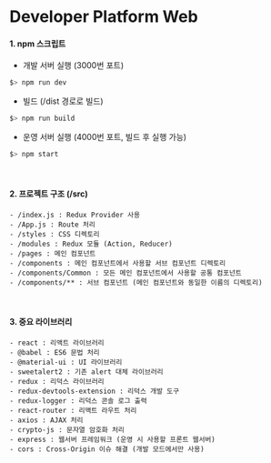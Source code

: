 # Developer Platform Web
#### 1. npm 스크립트
- 개발 서버 실행 (3000번 포트)
```bash
$> npm run dev
```
- 빌드 (/dist 경로로 빌드)
```bash
$> npm run build
```
- 운영 서버 실행 (4000번 포트, 빌드 후 실행 가능)
```bash
$> npm start
```

<br/>

#### 2. 프로젝트 구조 (/src)
```
- /index.js : Redux Provider 사용
- /App.js : Route 처리
- /styles : CSS 디렉토리
- /modules : Redux 모듈 (Action, Reducer)
- /pages : 메인 컴포넌트
- /components : 메인 컴포넌트에서 사용할 서브 컴포넌트 디렉토리
- /components/Common : 모든 메인 컴포넌트에서 사용할 공통 컴포넌트
- /components/** : 서브 컴포넌트 (메인 컴포넌트와 동일한 이름의 디렉토리)
```

<br/>

#### 3. 중요 라이브러리
```
- react : 리액트 라이브러리
- @babel : ES6 문법 처리
- @material-ui : UI 라이브러리
- sweetalert2 : 기존 alert 대체 라이브러리
- redux : 리덕스 라이브러리
- redux-devtools-extension : 리덕스 개발 도구
- redux-logger : 리덕스 콘솔 로그 출력
- react-router : 리액트 라우트 처리
- axios : AJAX 처리
- crypto-js : 문자열 암호화 처리
- express : 웹서버 프레임워크 (운영 시 사용할 프론트 웹서버)
- cors : Cross-Origin 이슈 해결 (개발 모드에서만 사용)
```